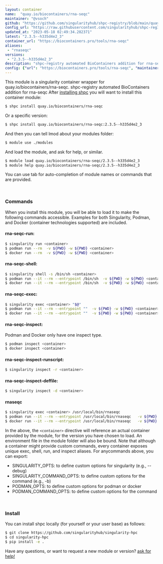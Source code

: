 ```yaml
---
layout: container
name:  "quay.io/biocontainers/rna-seqc"
maintainer: "@vsoch"
github: "https://github.com/singularityhub/shpc-registry/blob/main/quay.io/biocontainers/rna-seqc/container.yaml"
config_url: "https://raw.githubusercontent.com/singularityhub/shpc-registry/main/quay.io/biocontainers/rna-seqc/container.yaml"
updated_at: "2023-05-18 02:49:34.282371"
latest: "2.3.5--h335d4e2_3"
container_url: "https://biocontainers.pro/tools/rna-seqc"
aliases:
 - "rnaseqc"
versions:
 - "2.3.5--h335d4e2_3"
description: "shpc-registry automated BioContainers addition for rna-seqc"
config: {"url": "https://biocontainers.pro/tools/rna-seqc", "maintainer": "@vsoch", "description": "shpc-registry automated BioContainers addition for rna-seqc", "latest": {"2.3.5--h335d4e2_3": "sha256:0b135dad0c88d19a477a85d4f7765bbff19d6aa99eb1b316ab2132debebc68f8"}, "tags": {"2.3.5--h335d4e2_3": "sha256:0b135dad0c88d19a477a85d4f7765bbff19d6aa99eb1b316ab2132debebc68f8"}, "docker": "quay.io/biocontainers/rna-seqc", "aliases": {"rnaseqc": "/usr/local/bin/rnaseqc"}}
---
```


This module is a singularity container wrapper for quay.io/biocontainers/rna-seqc.
shpc-registry automated BioContainers addition for rna-seqc
After [installing shpc](#install) you will want to install this container module:


```bash
$ shpc install quay.io/biocontainers/rna-seqc
```

Or a specific version:

```bash
$ shpc install quay.io/biocontainers/rna-seqc:2.3.5--h335d4e2_3
```

And then you can tell lmod about your modules folder:

```bash
$ module use ./modules
```

And load the module, and ask for help, or similar.

```bash
$ module load quay.io/biocontainers/rna-seqc/2.3.5--h335d4e2_3
$ module help quay.io/biocontainers/rna-seqc/2.3.5--h335d4e2_3
```

You can use tab for auto-completion of module names or commands that are provided.

<br>

### Commands

When you install this module, you will be able to load it to make the following commands accessible.
Examples for both Singularity, Podman, and Docker (container technologies supported) are included.

#### rna-seqc-run:

```bash
$ singularity run <container>
$ podman run --rm  -v ${PWD} -w ${PWD} <container>
$ docker run --rm  -v ${PWD} -w ${PWD} <container>
```

#### rna-seqc-shell:

```bash
$ singularity shell -s /bin/sh <container>
$ podman run --it --rm --entrypoint /bin/sh  -v ${PWD} -w ${PWD} <container>
$ docker run --it --rm --entrypoint /bin/sh  -v ${PWD} -w ${PWD} <container>
```

#### rna-seqc-exec:

```bash
$ singularity exec <container> "$@"
$ podman run --it --rm --entrypoint ""  -v ${PWD} -w ${PWD} <container> "$@"
$ docker run --it --rm --entrypoint ""  -v ${PWD} -w ${PWD} <container> "$@"
```

#### rna-seqc-inspect:

Podman and Docker only have one inspect type.

```bash
$ podman inspect <container>
$ docker inspect <container>
```

#### rna-seqc-inspect-runscript:

```bash
$ singularity inspect -r <container>
```

#### rna-seqc-inspect-deffile:

```bash
$ singularity inspect -d <container>
```


#### rnaseqc

```bash
$ singularity exec <container> /usr/local/bin/rnaseqc
$ podman run --it --rm --entrypoint /usr/local/bin/rnaseqc   -v ${PWD} -w ${PWD} <container> -c " $@"
$ docker run --it --rm --entrypoint /usr/local/bin/rnaseqc   -v ${PWD} -w ${PWD} <container> -c " $@"
```



In the above, the `<container>` directive will reference an actual container provided
by the module, for the version you have chosen to load. An environment file in the
module folder will also be bound. Note that although a container
might provide custom commands, every container exposes unique exec, shell, run, and
inspect aliases. For anycommands above, you can export:

 - SINGULARITY_OPTS: to define custom options for singularity (e.g., --debug)
 - SINGULARITY_COMMAND_OPTS: to define custom options for the command (e.g., -b)
 - PODMAN_OPTS: to define custom options for podman or docker
 - PODMAN_COMMAND_OPTS: to define custom options for the command

<br>

### Install

You can install shpc locally (for yourself or your user base) as follows:

```bash
$ git clone https://github.com/singularityhub/singularity-hpc
$ cd singularity-hpc
$ pip install -e .
```

Have any questions, or want to request a new module or version? [ask for help!](https://github.com/singularityhub/singularity-hpc/issues)